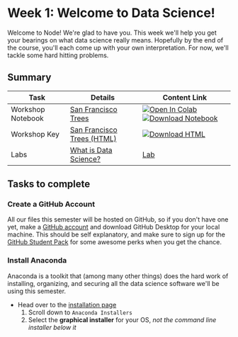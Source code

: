 # Week 1: Welcome to Data Science!

Welcome to Node! We're glad to have you. This week we'll help you get your bearings on what data science really means. Hopefully by the end of the course, you'll each come up with your own interpretation. For now, we'll tackle some hard hitting problems. 

## Summary
| **Task**    | Details               | Content Link     |
| ----------- | --------------------- | ---------- |
| Workshop Notebook| [San Francisco Trees](/workshop/) | [![Open In Colab](https://colab.research.google.com/assets/colab-badge.svg)](https://colab.research.google.com/github/ishaandey/node/blob/master/week-1/intro_key.ipynb)  [![Download Notebook](https://files.christianfjung.com/buttons/DownloadIpynb.svg)](https://files.node.ishaandey.com/week-1/intro_key.ipynb) |
| Workshop Key| [San Francisco Trees (HTML)](/workshop/) | [![Download HTML](https://files.christianfjung.com/buttons/DownloadIpynb.svg)](https://files.node.ishaandey.com/week-1/intro_key.html) |
| Labs        |  [What is Data Science?](/lab/)   |  [Lab](/lab/README.md)  |                              

## Tasks to complete
### Create a GitHub Account
All our files this semester will be hosted on GitHub, so if you don't have one yet, make a [GitHub account](https://github.com/join) and download GitHub Desktop for your local machine. This should be self explanatory, and make sure to sign up for the [GitHub Student Pack](https://education.github.com/pack) for some awesome perks when you get the chance.  

### Install Anaconda
Anaconda is a toolkit that (among many other things) does the hard work of installing, organizing, and securing all the data science software we'll be using this semester. 

- Head over to the [installation page](https://www.anaconda.com/products/individual)
    1. Scroll down to `Anaconda Installers`
    2. Select the **graphical installer** for your OS, *not the command line installer below it*
